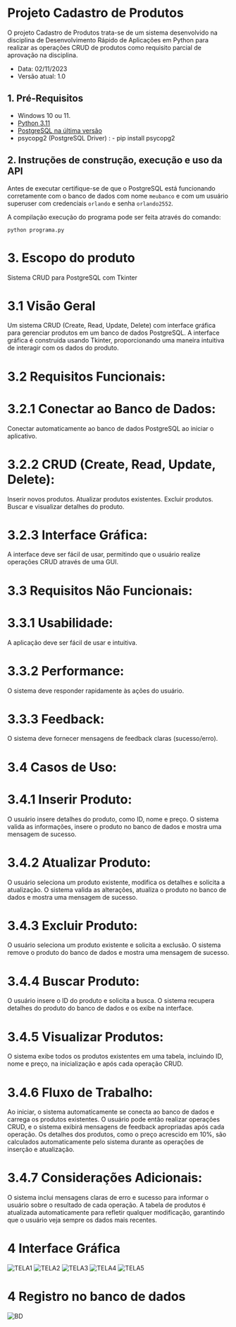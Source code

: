 # Projeto Cadastro de Produtos 

O projeto Cadastro de Produtos trata-se de um sistema desenvolvido na disciplina de Desenvolvimento Rápido de Aplicações em Python para realizar as operações CRUD de produtos como requisito parcial de aprovação na disciplina. 

* Data: 02/11/2023
* Versão atual: 1.0

## 1. Pré-Requisitos

* Windows 10 ou 11.
* [Python 3.11](https://www.python.org/downloads/release/python-3110/)
* [PostgreSQL na última versão](https://www.postgresql.org/download/)
* psycopg2 (PostgreSQL Driver) : - pip install psycopg2

## 2. Instruções de construção, execução e uso da API

Antes de executar certifique-se de que o PostgreSQL está funcionando corretamente com o banco de dados com nome `meubanco` e com um usuário superuser com credenciais `orlando` e senha `orlando2552`.

A compilação execução do programa pode ser feita através do comando:

```
python programa.py
```

# 3. Escopo do produto

Sistema CRUD para PostgreSQL com Tkinter

# 3.1 Visão Geral
Um sistema CRUD (Create, Read, Update, Delete) com interface gráfica para gerenciar produtos em um banco de dados PostgreSQL. A interface gráfica é construída usando Tkinter, proporcionando uma maneira intuitiva de interagir com os dados do produto.

# 3.2 Requisitos Funcionais:

# 3.2.1 Conectar ao Banco de Dados:

Conectar automaticamente ao banco de dados PostgreSQL ao iniciar o aplicativo.

# 3.2.2 CRUD (Create, Read, Update, Delete):

Inserir novos produtos.
Atualizar produtos existentes.
Excluir produtos.
Buscar e visualizar detalhes do produto.

# 3.2.3 Interface Gráfica:

A interface deve ser fácil de usar, permitindo que o usuário realize operações CRUD através de uma GUI.

# 3.3 Requisitos Não Funcionais:

# 3.3.1 Usabilidade:

A aplicação deve ser fácil de usar e intuitiva.

# 3.3.2 Performance:

O sistema deve responder rapidamente às ações do usuário.

# 3.3.3 Feedback:

O sistema deve fornecer mensagens de feedback claras (sucesso/erro).

# 3.4 Casos de Uso:

# 3.4.1 Inserir Produto:

O usuário insere detalhes do produto, como ID, nome e preço.
O sistema valida as informações, insere o produto no banco de dados e mostra uma mensagem de sucesso.

# 3.4.2 Atualizar Produto:

O usuário seleciona um produto existente, modifica os detalhes e solicita a atualização.
O sistema valida as alterações, atualiza o produto no banco de dados e mostra uma mensagem de sucesso.

# 3.4.3 Excluir Produto:

O usuário seleciona um produto existente e solicita a exclusão.
O sistema remove o produto do banco de dados e mostra uma mensagem de sucesso.

# 3.4.4 Buscar Produto:

O usuário insere o ID do produto e solicita a busca.
O sistema recupera detalhes do produto do banco de dados e os exibe na interface.

# 3.4.5 Visualizar Produtos:

O sistema exibe todos os produtos existentes em uma tabela, incluindo ID, nome e preço, na inicialização e após cada operação CRUD.

# 3.4.6 Fluxo de Trabalho:

Ao iniciar, o sistema automaticamente se conecta ao banco de dados e carrega os produtos existentes.
O usuário pode então realizar operações CRUD, e o sistema exibirá mensagens de feedback apropriadas após cada operação.
Os detalhes dos produtos, como o preço acrescido em 10%, são calculados automaticamente pelo sistema durante as operações de inserção e atualização.

# 3.4.7 Considerações Adicionais:
O sistema inclui mensagens claras de erro e sucesso para informar o usuário sobre o resultado de cada operação.
A tabela de produtos é atualizada automaticamente para refletir qualquer modificação, garantindo que o usuário veja sempre os dados mais recentes.

# 4 Interface Gráfica

![TELA1](https://github.com/orlandoroxo/produtos-crud/blob/main/assets/tela1.png)
![TELA2](https://github.com/orlandoroxo/produtos-crud/blob/main/assets/tela2.png)
![TELA3](https://github.com/orlandoroxo/produtos-crud/blob/main/assets/tela3.png)
![TELA4](https://github.com/orlandoroxo/produtos-crud/blob/main/assets/tela4.png)
![TELA5](https://github.com/orlandoroxo/produtos-crud/blob/main/assets/tela5.png)

# 4 Registro no banco de dados

![BD](https://github.com/orlandoroxo/produtos-crud/blob/main/assets/bd.png)

